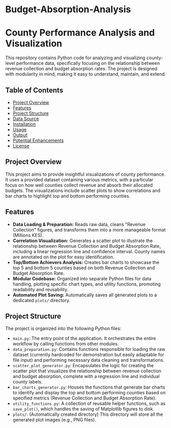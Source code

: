 # Budget-Absorption-Analysis
# County Performance Analysis and Visualization

This repository contains Python code for analyzing and visualizing county-level performance data, specifically focusing on the relationship between revenue collection and budget absorption rates. The project is designed with modularity in mind, making it easy to understand, maintain, and extend.

## Table of Contents

- [Project Overview](#project-overview)
- [Features](#features)
- [Project Structure](#project-structure)
- [Data Source](#data-source)
- [Installation](#installation)
- [Usage](#usage)
- [Output](#output)
- [Potential Enhancements](#potential-enhancements)
- [License](#license)

## Project Overview

This project aims to provide insightful visualizations of county performance. It uses a provided dataset containing various metrics, with a particular focus on how well counties collect revenue and absorb their allocated budgets. The visualizations include scatter plots to show correlations and bar charts to highlight top and bottom performing counties.

## Features

- **Data Loading & Preparation:** Reads raw data, cleans "Revenue Collection" figures, and transforms them into a more manageable format (Millions KES).
- **Correlation Visualization:** Generates a scatter plot to illustrate the relationship between Revenue Collection and Budget Absorption Rate, including a linear regression line and confidence interval. County names are annotated on the plot for easy identification.
- **Top/Bottom Achievers Analysis:** Creates bar charts to showcase the top 5 and bottom 5 counties based on both Revenue Collection and Budget Absorption Rate.
- **Modular Codebase:** Organized into separate Python files for data handling, plotting specific chart types, and utility functions, promoting readability and reusability.
- **Automated Plot Saving:** Automatically saves all generated plots to a dedicated `plots/` directory.

## Project Structure

The project is organized into the following Python files:

-   `main.py`: The entry point of the application. It orchestrates the entire workflow by calling functions from other modules.
-   `data_preparation.py`: Contains functions responsible for loading the raw dataset (currently hardcoded for demonstration but easily adaptable for file input) and performing necessary data cleaning and transformations.
-   `scatter_plot_generator.py`: Encapsulates the logic for creating the scatter plot that visualizes the relationship between revenue collection and budget absorption, complete with a regression line and individual county labels.
-   `bar_charts_generator.py`: Houses the functions that generate bar charts to identify and display the top and bottom performing counties based on specified metrics (Revenue Collection and Budget Absorption Rate).
-   `utility_functions.py`: A collection of reusable helper functions, such as `save_plot()`, which handles the saving of Matplotlib figures to disk.
-   `plots/`: (Automatically created directory) This directory will store all the generated plot images (e.g., PNG files).
